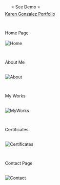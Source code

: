 &nbsp;&nbsp;&nbsp;&nbsp; ⭐ See Demo ⭐ <br/>
[Karen Gonzalez Portfolio](https://karenfggutierrez.github.io/portfolio/)

<br/>

Home Page <br/><br/>
![Home](https://github.com/karenfggutierrez/portfolio/assets/69605681/bf1452eb-0da6-4045-9c3d-40e526906bd6)

<br/>

About Me <br/><br/>

![About](https://github.com/karenfggutierrez/portfolio/assets/69605681/ff812b89-7e56-4c5e-8bb6-aadbd2e34b53)

<br/>

My Works <br/><br/>

![MyWorks](https://github.com/karenfggutierrez/portfolio/assets/69605681/6b1f9143-2769-432a-b49d-97091f2ac147)

<br/>

Certificates <br/><br/>

![Certificates](https://github.com/karenfggutierrez/portfolio/assets/69605681/b54e73cf-9223-44ef-bd3b-bfd5024aab92)

<br/>

Contact Page <br/><br/>

![Contact](https://github.com/karenfggutierrez/portfolio/assets/69605681/17d82b0b-cc98-4aa6-a250-c6ebd6132316)

<br/>
